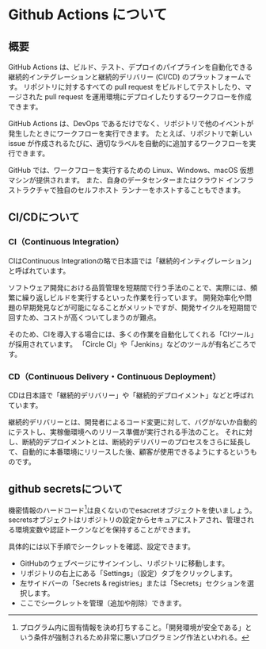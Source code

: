# Github Actions について

## 概要
GitHub Actions は、ビルド、テスト、デプロイのパイプラインを自動化できる継続的インテグレーションと継続的デリバリー (CI/CD) のプラットフォームです。
リポジトリに対するすべての pull request をビルドしてテストしたり、マージされた pull request を運用環境にデプロイしたりするワークフローを作成できます。

GitHub Actions は、DevOps であるだけでなく、リポジトリで他のイベントが発生したときにワークフローを実行できます。
たとえば、リポジトリで新しい issue が作成されるたびに、適切なラベルを自動的に追加するワークフローを実行できます。

GitHub では、ワークフローを実行するための Linux、Windows、macOS 仮想マシンが提供されます。
また、自身のデータセンターまたはクラウド インフラストラクチャで独自のセルフホスト ランナーをホストすることもできます。

## CI/CDについて
### CI（Continuous Integration）
CIはContinuous Integrationの略で日本語では「継続的インティグレーション」と呼ばれています。

ソフトウェア開発における品質管理を短期間で行う手法のことで、実際には、頻繁に繰り返しビルドを実行するといった作業を行っています。
開発効率化や問題の早期発見などが可能になることがメリットですが、開発サイクルを短期間で回すため、コストが高くついてしまうのが難点。

そのため、CIを導入する場合には、多くの作業を自動化してくれる「CIツール」が採用されています。
「Circle CI」や「Jenkins」などのツールが有名どころです。

### CD（Continuous Delivery・Continuous Deployment）
CDは日本語で「継続的デリバリー」や「継続的デプロイメント」などと呼ばれています。

継続的デリバリーとは、開発者によるコード変更に対して、バグがないか自動的にテストし、実稼働環境へのリリース準備が実行される手法のこと。
それに対し、断続的デプロイメントとは、断続的デリバリーのプロセスをさらに延長して、自動的に本番環境にリリースした後、顧客が使用できるようにするというものです。

## github secretsについて
機密情報のハードコード[^1]は良くないのでesacretオブジェクトを使いましょう。
secretsオブジェクトはリポジトリの設定からセキュアにストアされ、管理される環境変数や認証トークンなどを保持することができます。

具体的には以下手順でシークレットを確認、設定できます。
- GitHubのウェブページにサインインし、リポジトリに移動します。
- リポジトリの右上にある「Settings」（設定）タブをクリックします。
- 左サイドバーの「Secrets & registries」または「Secrets」セクションを選択します。
- ここでシークレットを管理（追加や削除）できます。





[^1]: プログラム内に固有情報を決め打ちすること。「開発環境が安全である」という条件が強制されるため非常に悪いプログラミング作法といわれる。